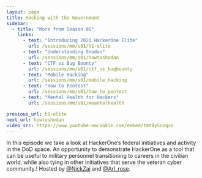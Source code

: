 ```yaml
---
layout: page
title: Hacking with the Government
sidebar:
  - title: "More from Season 01"
    links:
      - text: "Introducing 2021 HackerOne Elite"
        url: /sessions/mm/s01/h1-elite
      - text: "Understanding Shodan"
        url: /sessions/mm/s01/howtoshodan
      - text: "CTF vs Bug Bounty"
        url: /sessions/mm/s01/ctf_vs_bugbounty
      - text: "Mobile Hacking"
        url: /sessions/mm/s01/mobile_hacking
      - text: "How to Pentest"
        url: /sessions/mm/s01/how_to_pentest
      - text: "Mental Health for Hackers"
        url: /sessions/mm/s01/meantalhealth

previous_url: h1-elite
next_url: howtoshodan
video_src: https://www.youtube-nocookie.com/embed/tmtBy5ozqxo
---
```


In this episode we take a look at HackerOne’s federal initiatives and activity in the DoD space. An opportunity to demonstrate HackerOne as a tool that can be useful to military personnel transitioning to careers in the civilian world, while also tying in other initiatives that serve the veteran cyber community.! Hosted by [@NickZaj](https://twitter.com/NicZaj) and [@Arl_rose](https://twitter.com/arl_rose).

